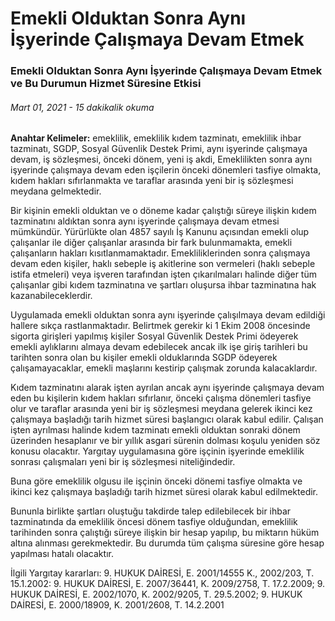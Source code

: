 <BlogMetaDecorator folder="generic" image="generic.jpg" imageAlt="image alt" description="Emekli Olduktan Sonra Aynı İşyerinde Çalışmaya Devam Etmek" title="UnverLegal - Emekli Olduktan Sonra Aynı İşyerinde Çalışmaya Devam Etmek" />

# Emekli Olduktan Sonra Aynı İşyerinde Çalışmaya Devam Etmek

### Emekli Olduktan Sonra Aynı İşyerinde Çalışmaya Devam Etmek ve Bu Durumun Hizmet Süresine Etkisi

###### Mart 01, 2021 - 15 dakikalik okuma

**Anahtar Kelimeler:** emeklilik, emeklilik kıdem tazminatı, emeklilik ihbar tazminatı, SGDP, Sosyal Güvenlik Destek Primi, aynı işyerinde çalışmaya devam, iş sözleşmesi, önceki dönem, yeni iş akdi, Emeklilikten sonra aynı işyerinde çalışmaya devam eden işçilerin önceki dönemleri tasfiye olmakta, kıdem hakları sıfırlanmakta ve taraflar arasında yeni bir iş sözleşmesi meydana gelmektedir.

Bir kişinin emekli olduktan ve o döneme kadar çalıştığı süreye ilişkin kıdem tazminatını aldıktan sonra aynı işyerinde çalışmaya devam etmesi mümkündür. Yürürlükte olan 4857 sayılı İş Kanunu açısından emekli olup çalışanlar ile diğer çalışanlar arasında bir fark bulunmamakta, emekli çalışanların hakları kısıtlanmamaktadır. Emekliliklerinden sonra çalışmaya devam eden kişiler, haklı sebeple iş akitlerine son vermeleri (haklı sebeple istifa etmeleri) veya işveren tarafından işten çıkarılmaları halinde diğer tüm çalışanlar gibi kıdem tazminatına ve şartları oluşursa ihbar tazminatına hak kazanabileceklerdir.

Uygulamada emekli olduktan sonra aynı işyerinde çalışılmaya devam edildiği hallere sıkça rastlanmaktadır. Belirtmek gerekir ki 1 Ekim 2008 öncesinde sigorta girişleri yapılmış kişiler Sosyal Güvenlik Destek Primi ödeyerek emekli aylıklarını almaya devam edebilecek ancak ilk işe giriş tarihleri bu tarihten sonra olan bu kişiler emekli olduklarında SGDP ödeyerek çalışamayacaklar, emekli maşlarını kestirip çalışmak zorunda kalacaklardır.

Kıdem tazminatını alarak işten ayrılan ancak aynı işyerinde çalışmaya devam eden bu kişilerin kıdem hakları sıfırlanır, önceki çalışma dönemleri tasfiye olur ve taraflar arasında yeni bir iş sözleşmesi meydana gelerek ikinci kez çalışmaya başladığı tarih hizmet süresi başlangıcı olarak kabul edilir. Çalışan işten ayrılması halinde kıdem tazminatı emekli olduktan sonraki dönem üzerinden hesaplanır ve bir yıllık asgari sürenin dolması koşulu yeniden söz konusu olacaktır. Yargıtay uygulamasına göre işçinin işyerinde emeklilik sonrası çalışmaları yeni bir iş sözleşmesi niteliğindedir.

Buna göre emeklilik olgusu ile işçinin önceki dönemi tasfiye olmakta ve ikinci kez çalışmaya başladığı tarih hizmet süresi olarak kabul edilmektedir.

Bununla birlikte şartları oluştuğu takdirde talep edilebilecek bir ihbar tazminatında da emeklilik  öncesi dönem tasfiye olduğundan, emeklilik tarihinden sonra çalıştığı süreye ilişkin bir hesap yapılıp, bu miktarın hüküm altına alınması gerekmektedir. Bu durumda tüm çalışma süresine göre hesap yapılması hatalı olacaktır. 

İlgili Yargıtay kararları: 9. HUKUK DAİRESİ, E. 2001/14555 K., 2002/203, T. 15.1.2002: 9. HUKUK DAİRESİ, E. 2007/36441, K. 2009/2758, T. 17.2.2009; 9. HUKUK DAİRESİ, E. 2002/1070, K. 2002/9205, T. 29.5.2002; 9. HUKUK DAİRESİ, E. 2000/18909, K. 2001/2608, T. 14.2.2001
